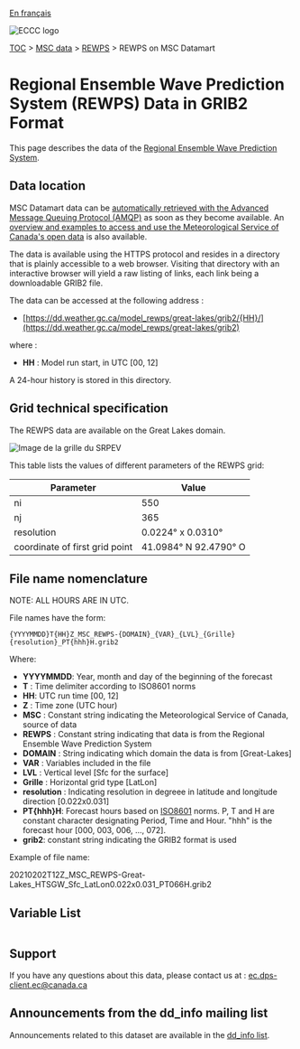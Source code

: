 [En français](readme_rewps-datamart_fr.md)

![ECCC logo](../../img_eccc-logo.png)

[TOC](../../readme_en.md) > [MSC data](../readme_en.md) > [REWPS](readme_rewps_en.md) > REWPS on MSC Datamart

# Regional Ensemble Wave Prediction System (REWPS) Data in GRIB2 Format

This page describes the data of the [Regional Ensemble Wave Prediction System](readme_rewps_en.md).

## Data location

MSC Datamart data can be [automatically retrieved with the Advanced Message Queuing Protocol (AMQP)](../../msc-datamart/amqp_en.md) as soon as they become available. An [overview and examples to access and use the Meteorological Service of Canada's open data](../../usage/readme_en.md) is also available.

The data is available using the HTTPS protocol and resides in a directory that is plainly accessible to a web browser. Visiting that directory with an interactive browser will yield a raw listing of links, each link being a downloadable GRIB2 file.

The data can be accessed at the following address :

* [https://dd.weather.gc.ca/model_rewps/great-lakes/grib2/{HH}/](https://dd.weather.gc.ca/model_rewps/great-lakes/grib2)

where :

* __HH__ : Model run start, in UTC [00, 12]

A 24-hour history is stored in this directory.

## Grid technical specification

The REWPS data are available on the Great Lakes domain.

![Image de la grille du SRPEV](https://collaboration.cmc.ec.gc.ca/cmc/cmos/public_doc/msc-data/nwp_rewps/grille_rewps_grl.png)

This table lists the values of different parameters of the REWPS grid:

| Parameter | Value |
| ------ | ------ |
| ni | 550 |
| nj | 365 |
| resolution | 0.0224° x 0.0310° |
| coordinate of first grid point | 41.0984° N  92.4790° O |


## File name nomenclature

NOTE:  ALL HOURS ARE IN UTC.

File names have the form:

`{YYYYMMDD}T{HH}Z_MSC_REWPS-{DOMAIN}_{VAR}_{LVL}_{Grille}{resolution}_PT{hhh}H.grib2`

Where:

* __YYYYMMDD__: Year, month and day of the beginning of the forecast
* __T__ : Time delimiter according to ISO8601 norms
* __HH__: UTC run time [00, 12]
* __Z__ : Time zone (UTC hour)
* __MSC__ : Constant string indicating the Meteorological Service of Canada, source of data
* __REWPS__ : Constant string indicating that data is from the Regional Ensemble Wave Prediction System
* __DOMAIN__ : String indicating which domain the data is from [Great-Lakes]
* __VAR__ : Variables included in the file
* __LVL__ : Vertical level [Sfc for the surface]
* __Grille__ : Horizontal grid type [LatLon]
* __resolution__ : Indicating resolution in degreee in latitude and longitude direction [0.022x0.031]
* __PT{hhh}H__: Forecast hours based on [ISO8601](https://en.wikipedia.org/wiki/ISO_8601) norms. P, T and H are constant character designating Period, Time and Hour. "hhh" is the forecast hour [000, 003, 006, ..., 072].
* __grib2__: constant string indicating the GRIB2 format is used

Example of file name:

20210202T12Z_MSC_REWPS-Great-Lakes_HTSGW_Sfc_LatLon0.022x0.031_PT066H.grib2

## Variable List

<table id="csv-table" class="display"></table>

<link href="https://cdn.jsdelivr.net/npm/simple-datatables@latest/dist/style.css" rel="stylesheet" type="text/css">
<script src="https://cdn.jsdelivr.net/npm/simple-datatables@latest"></script>
<script src="../../../js/variables_datatable.js" type="text/javascript"></script>
<script>
  loadTable("csv-table", "../../../assets/csv/REWPS_en.csv");
</script>

## Support

If you have any questions about this data, please contact us at : [ec.dps-client.ec@canada.ca](mailto:ec.dps-client.ec@canada.ca)

## Announcements from the dd_info mailing list

Announcements related to this dataset are available in the [dd_info list](https://comm.collab.science.gc.ca/mailman3/postorius/lists/dd_info.comm.collab.science.gc.ca/).


